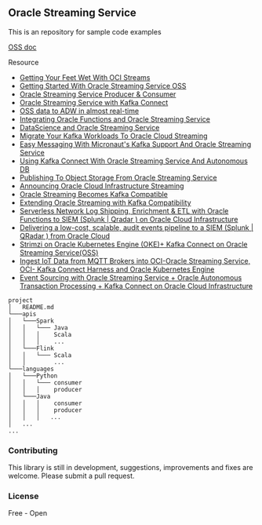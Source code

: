 ## Oracle Streaming Service

This is an repository for sample code examples

[OSS doc](https://docs.cloud.oracle.com/en-us/iaas/Content/Streaming/Concepts/streamingoverview.htm)

Resource

* [Getting Your Feet Wet With OCI Streams](https://blogs.oracle.com/developers/getting-your-feet-wet-with-oci-streams)
* [Getting Started With Oracle Streaming Service OSS](https://blogs.oracle.com/developers/getting-started-with-oracle-streaming-service-oss)
* [Oracle Streaming Service Producer & Consumer](https://blogs.oracle.com/developers/oracle-streaming-service-producer-consumer)
* [Oracle Streaming Service with Kafka Connect](https://blogs.oracle.com/developers/oracle-streaming-service-with-kafka-connect)
* [OSS data to ADW in almost real-time](https://blogs.oracle.com/developers/oss-data-to-adw-in-almost-real-time)
* [Integrating Oracle Functions and Oracle Streaming Service](https://blogs.oracle.com/developers/integrating-oracle-functions-and-oracle-streaming-service)
* [DataScience and Oracle Streaming Service](https://blogs.oracle.com/developers/datascience-and-oracle-streaming-service)
* [Migrate Your Kafka Workloads To Oracle Cloud Streaming](https://blogs.oracle.com/developers/migrate-your-kafka-workloads-to-oracle-cloud-streaming)
* [Easy Messaging With Micronaut's Kafka Support And Oracle Streaming Service ](https://blogs.oracle.com/developers/easy-messaging-with-micronauts-kafka-support-and-oracle-streaming-service)
* [Using Kafka Connect With Oracle Streaming Service And Autonomous DB](https://blogs.oracle.com/developers/using-kafka-connect-with-oracle-streaming-service-and-autonomous-db)
* [Publishing To Object Storage From Oracle Streaming Service](https://blogs.oracle.com/developers/publishing-to-object-storage-from-oracle-streaming-service)
* [Announcing Oracle Cloud Infrastructure Streaming](https://blogs.oracle.com/cloud-infrastructure/announcing-oracle-cloud-infrastructure-streaming)
* [Oracle Streaming Becomes Kafka Compatible](https://blogs.oracle.com/cloud-infrastructure/oracle-streaming-becomes-kafka-compatible)
* [Extending Oracle Streaming with Kafka Compatibility](https://blogs.oracle.com/cloud-infrastructure/extending-oracle-streaming-with-kafka-compatibility)
* [Serverless Network Log Shipping, Enrichment & ETL with Oracle Functions to SIEM (Splunk | Qradar ) on Oracle Cloud Infrastructure](https://medium.com/@vamsiramakrishnan/serverless-network-log-shipping-enrichment-etl-with-oracle-functions-to-siem-splunk-qradar-48d83225ffad)
* [Delivering a low-cost, scalable, audit events pipeline to a SIEM (Splunk | QRadar ) from Oracle Cloud](https://medium.com/@vamsiramakrishnan/delivering-a-low-cost-scalable-audit-events-pipeline-to-a-siem-splunk-qradar-from-oracle-482b86f7c2c3)
* [Strimzi on Oracle Kubernetes Engine (OKE)+ Kafka Connect on Oracle Streaming Service(OSS)](https://medium.com/@vamsiramakrishnan/strimzi-on-oracle-kubernetes-engine-oke-kafka-connect-on-oracle-streaming-service-oss-a-c73cc9714e90)
* [Ingest IoT Data from MQTT Brokers into OCI-Oracle Streaming Service, OCI- Kafka Connect Harness and Oracle Kubernetes Engine](https://medium.com/@vamsiramakrishnan/ingest-iot-data-from-mqtt-brokers-into-oci-oracle-streaming-service-oci-kafka-connect-harness-and-301c5b8a9be7)
* [Event Sourcing with Oracle Streaming Service + Oracle Autonomous Transaction Processing + Kafka Connect on Oracle Cloud Infrastructure](https://medium.com/@vamsiramakrishnan/event-sourcing-with-oracle-streaming-service-oracle-autonomous-transaction-processing-kafka-81068ffee4cd)



```
project
│   README.md    
└───apis
│   └───Spark
│   │   └─── Java
│   │   │    Scala
│   │   │    ...
│   └───Flink
│   │   └─── Scala
│   │        ...
└───languages
│   └───Python
│   │   └─── consumer
│   │   │    producer
│   └───Java
│   │   │    consumer
│   │   │    producer
│   │   │   ...
│   ...
...

```


### Contributing

This library is still in development, suggestions, improvements and fixes are welcome. Please submit a pull request.


### License

Free - Open
